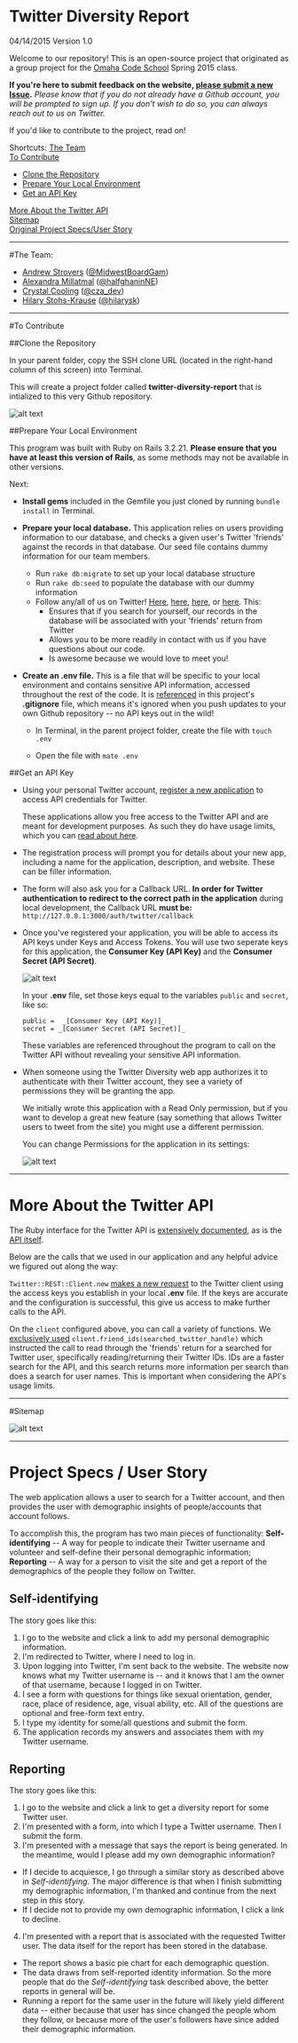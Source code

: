 <a name="greeting"></a>
# Twitter Diversity Report

04/14/2015
Version 1.0

Welcome to our repository! This is an open-source project that originated as a group project for the  [Omaha Code School](http://www.omahacodeschool.com) Spring 2015 class.

**If you're here to submit feedback on the website, [please submit a new Issue](https://github.com/omahacodeschool/twitter-diversity-report/issues).** _Please know that if you do not already have a Github account, you will be prompted to sign up. If you don't wish to do so, you can always reach out to us on Twitter._

If you'd like to contribute to the project, read on!

Shortcuts:
[The Team](#team)<br>
[To Contribute](#contribute)
* [Clone the Repository](#clone)
* [Prepare Your Local Environment](#localenv)
* [Get an API Key](#apikey)<br>

[More About the Twitter API](#more)<br>
[Sitemap](#sitemap)<br>
[Original Project Specs/User Story](#specs)<br>


---

<a name="team"></a>
#The Team:

- [Andrew Strovers](http://github.com/ADStrovers) ([@MidwestBoardGam](http://twitter.com/midwestboardgam))
- [Alexandra Millatmal](http://github.com/halfghaninne) ([@halfghaninNE](http://twitter.com/halfghaninne))
- [Crystal Cooling](http://github.com/coolingcza) ([@cza_dev](http://twitter.com/cza_dev))
- [Hilary Stohs-Krause](http://github.com/hilarysk) ([@hilarysk](http://twitter.com/hilarysk))

---

<a name="contribute"></a>
#To Contribute

<a name="clone"></a>
##Clone the Repository

In your parent folder, copy the SSH clone URL (located in the right-hand column of this screen) into Terminal.

This will create a project folder called **twitter-diversity-report** that is intialized to this very Github repository.

![alt text](http://i.imgur.com/oFbi7Y9.gif "how to clone the repository")

<a name="localenv"></a>
##Prepare Your Local Environment

This program was built with Ruby on Rails 3.2.21. **Please ensure that you have at least this version of Rails**, as some methods may not be available in other versions.

Next:

* **Install gems** included in the Gemfile you just cloned by running `bundle install` in Terminal.

* **Prepare your local database.** This application relies on users providing information to our database, and checks a given user's Twitter 'friends' against the records in that database. Our seed file contains dummy information for our team members. 
  * Run `rake db:migrate` to set up your local database structure
  * Run `rake db:seed` to populate the database with our dummy information
  * Follow any/all of us on Twitter! [Here](http://twitter.com/midwestboardgam), [here](http://twitter.com/halfghaninne), [here](http://twitter.com/cza_dev), or [here](http://twitter.com/hilarysk). This:
    * Ensures that if you search for yourself, our records in the database will be associated with your 'friends' return from Twitter
	* Allows you to be more readily in contact with us if you have questions about our code.
	* Is awesome because we would love to meet you!

* **Create an .env file.** This is a file that will be specific to your local environment and contains sensitive API information, accessed throughout the rest of the code. It is [referenced](https://github.com/omahacodeschool/twitter-diversity-report/blob/master/.gitignore#L18) in this project's **.gitignore** file, which means it's ignored when you push updates to your own Github repository -- no API keys out in the wild!

  * In Terminal, in the parent project folder, create the file with `touch .env`

  * Open the file with `mate .env` 


<a name="apikey"></a>
##Get an API Key

* Using your personal Twitter account, [register a new application](https://apps.twitter.com/app/new) to access API credentials for Twitter.
	
	These applications allow you free access to the Twitter API and are meant for development purposes. As such they do have usage limits, which you can [read about here](https://dev.twitter.com/rest/public/rate-limiting).

* The registration process will prompt you for details about your new app, including a name for the application, description, and website. These can be filler information.

* The form will also ask you for a Callback URL. **In order for Twitter authentication to redirect to the correct path in the application** during local development, the Callback URL **must be:** `http://127.0.0.1:3000/auth/twitter/callback` 

* Once you've registered your application, you will be able to access its API keys under Keys and Access Tokens. You will use two seperate keys for this application, the **Consumer Key (API Key)** and the **Consumer Secret (API Secret)**.
	
	![alt text](http://i.imgur.com/I5otjKT.jpg "get api keys")
	
	In your **.env** file, set those keys equal to the variables `public` and `secret`, like so:

	```
	public =  _[Consumer Key (API Key)]_
	secret = _[Consumer Secret (API Secret)]_
	```
	
	These variables are referenced throughout the program to call on the Twitter API without revealing your sensitive API information.

* When someone using the Twitter Diversity web app authorizes it to authenticate with their Twitter account, they see a variety of permissions they will be granting the app. 
	
	We initially wrote this application with a Read Only permission, but if you want to develop a great new feature (say something that allows Twitter users to tweet from the site) you might use a different permission.
	
	You can change Permissions for the application in its settings:
	
	![alt text](http://i.imgur.com/jqIVBfF.gif "change app permissions")
  


---

<a name="more"></a>
# More About the Twitter API

The Ruby interface for the Twitter API is [extensively documented](https://github.com/sferik/twitter), as is the [API itself](https://dev.twitter.com/rest/public). 

Below are the calls that we used in our application and any helpful advice we figured out along the way:

`Twitter::REST::Client.new` [makes a new request](https://github.com/omahacodeschool/twitter-diversity-report/blob/master/app/models/result.rb#L9-L14) to the Twitter client using the access keys you establish in your local **.env** file. If the keys are accurate and the configuration is successful, this give us access to make further calls to the API. 

On the `client` configured above, you can call a variety of functions. We [exclusively used](https://github.com/omahacodeschool/twitter-diversity-report/blob/master/app/models/result.rb#L19) `client.friend_ids(searched_twitter_handle)` which instructed the call to read through the 'friends' return for a searched for Twitter user, specifically reading/returning their Twitter IDs. IDs are a faster search for the API, and this search returns more information per search than does a search for user names. This is important when considering the API's usage limits.


---

<a name="sitemap"></a>
#Sitemap

![alt text](http://i.imgur.com/8bzl2of.jpg "sitemap")

---

<a name="specs"></a>
# Project Specs / User Story

The web application allows a user to search for a Twitter account, and then provides the user with demographic insights of people/accounts that account follows. 

To accomplish this, the program has two main pieces of functionality: **Self-identifying** -- A way for people to indicate their Twitter username and volunteer and self-define their personal demographic information; **Reporting** -- A way for a person to visit the site and get a report of the demographics of the people they follow on Twitter.

## Self-identifying

The story goes like this:

1. I go to the website and click a link to add my personal demographic information.
2. I'm redirected to Twitter, where I need to log in.
3. Upon logging into Twitter, I'm sent back to the website. The website now knows what my Twitter username is -- and it knows that I am the owner of that username, because I logged in on Twitter.
4. I see a form with questions for things like sexual orientation, gender, race, place of residence, age, visual ability, etc. All of the questions are optional and free-form text entry.
5. I type my identity for some/all questions and submit the form.
6. The application records my answers and associates them with my Twitter username.

##  Reporting

The story goes like this:

1. I go to the website and click a link to get a diversity report for some Twitter user.
2. I'm presented with a form, into which I type a Twitter username. Then I submit the form.
3. I'm presented with a message that says the report is being generated. In the meantime, would I please add my own demographic information?
  - If I decide to acquiesce, I go through a similar story as described above in _Self-identifying_. The major difference is that when I finish submitting my demographic information, I'm thanked and continue from the next step in _this_ story.
  - If I decide not to provide my own demographic information, I click a link to decline.
4. I'm presented with a report that is associated with the requested Twitter user. The data itself for the report has been stored in the database.
  - The report shows a basic pie chart for each demographic question.
  - The data draws from self-reported identity information. So the more people that do the _Self-identifying_ task described above, the better reports in general will be.
  - Running a report for the same user in the future will likely yield different data -- either because that user has since changed the people whom they follow, or because more of the user's followers have since added their demographic information.
